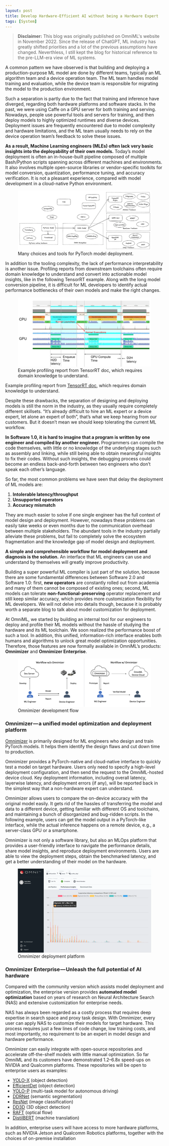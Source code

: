 ```yaml
---
layout: post
title: Develop Hardware-Efficient AI without being a Hardware Expert
tags: [System]
---
```


> **Disclaimer:** This blog was originally published on OmniML's website in November 2022. Since the release of ChatGPT, ML industry has greatly shifted priorities and a lot of the previous assumptions have changed. Neverthless, I still kept the blog for historical reference to the pre-LLM-era view of ML systems.

A common pattern we have observed is that building and deploying a production-purpose ML model are done by different teams, typically an ML algorithm team and a device operation team. The ML team handles model training and evaluation, while the device team is responsible for migrating the model to the production environment.

Such a separation is partly due to the fact that training and inference have diverged, regarding both hardware platforms and software stacks. In the past, we were using Caffe on a GPU server for both training and serving. Nowadays, people use powerful tools and servers for training, and then deploy models to highly optimized runtimes and diverse devices. Deployment issues are frequently encountered due to model complexity and hardware limitations, and the ML team usually needs to rely on the device operation team’s feedback to solve these issues.

**As a result, Machine Learning engineers (MLEs) often lack very basic insights into the deployability of their own models.** Today’s model deployment is often an in-house-built pipeline composed of multiple Bash/Python scripts spanning across different machines and environments. It also involves multiple open-source libraries or vendor-specific toolkits for model conversion, quantization, performance tuning, and accuracy verification. It is not a pleasant experience, compared with model development in a cloud-native Python environment.

<figure>
  <img src="/images/2022-nov/landscape.webp" alt="">
  <figcaption>Many choices and tools for PyTorch model deployment.</figcaption>
</figure>

In addition to the tooling complexity, the lack of performance interpretability is another issue. Profiling reports from downstream toolchains often require domain knowledge to understand and convert into actionable model insights, like in the following TensorRT example. Along with the long model conversion pipeline, it is difficult for ML developers to identify actual performance bottlenecks of their own models and make the right changes.

<figure>
  <img src="/images/2022-nov/kernel_time.webp" alt="">
  <figcaption>Example profiling report from TensorRT doc, which requires domain knowledge to understand.</figcaption>
</figure>



Example profiling report from [TensorRT doc](https://docs.nvidia.com/deeplearning/tensorrt/developer-guide/index.html#trtexec-benchmark), which requires domain knowledge to understand.

Despite these drawbacks, the separation of designing and deploying models is still the norm in the industry, as they usually require completely different skillsets. “It’s already difficult to hire an ML expert or a device expert, let alone an expert of both”, that’s what we keep hearing from our customers. But it doesn’t mean we should keep tolerating the current ML workflow.

**In Software 1.0, it is hard to imagine that a program is written by one engineer and compiled by another engineer.** Programmers can compile the code themselves, with little or no knowledge of the underlying stages such as assembly and linking, while still being able to obtain meaningful insights to fix their codes. Without such insights, the debugging process could become an endless back-and-forth between two engineers who don’t speak each other’s language.

So far, the most common problems we have seen that delay the deployment of ML models are:

1.  **Intolerable latency/throughput**
2.  **Unsupported operators**
3.  **Accuracy mismatch**

They are much easier to solve if one single engineer has the full context of model design and deployment. However, nowadays these problems can easily take weeks or even months due to the communication overhead between multiple stakeholders. The abundant tools in the industry partially alleviate these problems, but fail to completely solve the ecosystem fragmentation and the knowledge gap of model design and deployment.

**A simple and comprehensible workflow for model deployment and diagnosis is the solution.** An interface that ML engineers can use and understand by themselves will greatly improve productivity.

Building a super powerful ML compiler is just part of the solution, because there are some fundamental differences between Software 2.0 and Software 1.0: first, **new operators** are constantly rolled out from academia and many of them cannot be composed of existing ones; second, ML models can tolerate **non-functional-preserving** operator replacement and still keep similar accuracy, which provides more customization flexibility for ML developers. We will not delve into details though, because it is probably worth a separate blog to talk about model customization for deployment.

At OmniML, we started by building an internal tool for our engineers to deploy and profile their ML models without the hassle of studying the hardware and its ML toolchain. We soon realized the performance boost of such a tool. In addition, this unified, information-rich interface enables both humans and algorithms to unlock great model optimization opportunities. Therefore, those features are now formally available in OmniML’s products: **Omnimizer** and **Omnimizer Enterprise**.

<figure>
  <img src="/images/2022-nov/omnimizer.webp" alt="">
  <figcaption>Omnimizer development flow</figcaption>
</figure>

### Omnimizer — a unified model optimization and deployment platform

[Omnimizer](https://medium.com/omniml/omniml-launches-omnimizer-a-platform-that-re-imagines-mlops-for-edge-ai-18664e03a6f2) is primarily designed for ML engineers who design and train PyTorch models. It helps them identify the design flaws and cut down time to production.

Omnimizer provides a PyTorch-native and cloud-native interface to quickly test a model on target hardware. Users only need to specify a high-level deployment configuration, and then send the request to the OmniML-hosted device cloud. Key deployment information, including overall latency, layerwise latency, and deployment errors (if any), will be reported back in the simplest way that a non-hardware expert can understand.

Omnimizer allows users to compare the on-device accuracy with the original model easily. It gets rid of the hassles of transferring the model and data to a different device, getting familiar with different OS and toolchains, and maintaining a bunch of disorganized and bug-ridden scripts. In the following example, users can get the model output in a PyTorch-like interface, while the actual inference happens on a remote device, e.g., a server-class GPU or a smartphone.

Omnimizer is not only a software library, but also an MLOps platform that provides a user-friendly interface to navigate the performance details, share model insights, and reproduce deployment environments. Users are able to view the deployment steps, obtain the benchmarked latency, and get a better understanding of their model on the hardware.

<figure>
  <img src="/images/2022-nov/omnimizer_platform.webp" alt="">
  <figcaption>Omnimizer deployment platform</figcaption>
</figure>

### **Omnimizer Enterprise — Unleash the full potential of AI hardware**

Compared with the community version which assists model deployment and optimization, the enterprise version provides **automated model optimization** based on years of research on Neural Architecture Search (NAS) and extensive customization for enterprise needs.

NAS has always been regarded as a costly process that requires deep expertise in search space and proxy task design. With Omnimizer, every user can apply NAS to customize their models for target hardware. This process requires just a few lines of code change, low training costs, and most importantly, no requirement to be an expert in model design and hardware performance.

Omnimizer can easily integrate with open-source repositories and accelerate off-the-shelf models with little manual optimization. So far OmniML and its customers have demonstrated 1.2–6.8x speed-ups on NVIDIA and Qualcomm platforms. These repositories will be open to enterprise users as examples:

-   [YOLO-X](https://github.com/open-mmlab/mmdetection/tree/master/configs/yolox) (object detection)
-   [EfficientDet](https://github.com/rwightman/efficientdet-pytorch) (object detection)
-   [YOLO-P](https://github.com/hustvl/YOLOP) (multi-task model for autonomous driving)
-   [DDRNet](https://github.com/ydhongHIT/DDRNet) (semantic segmentation)
-   [ResNet](https://github.com/pytorch/examples/tree/main/imagenet) (image classification)
-   [DD3D](https://github.com/TRI-ML/dd3d) (3D object detection)
-   [RAFT](https://github.com/princeton-vl/RAFT) (optical flow)
-   [DistilBERT](https://huggingface.co/docs/transformers/model_doc/distilbert) (machine translation)

In addition, enterprise users will have access to more hardware platforms, such as NVIDIA Jetson and Qualcomm Robotics platforms, together with the choices of on-premise installation